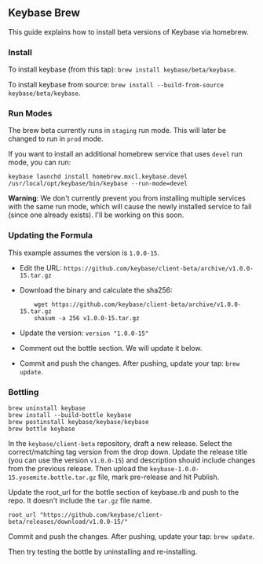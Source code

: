 
## Keybase Brew

This guide explains how to install beta versions of Keybase via homebrew.

### Install

To install keybase (from this tap): `brew install keybase/beta/keybase`.

To install keybase from source: `brew install --build-from-source keybase/beta/keybase`.

### Run Modes

The brew beta currently runs in `staging` run mode. This will later be changed to run in `prod` mode.

If you want to install an additional homebrew service that uses `devel` run mode, you can run:

`keybase launchd install homebrew.mxcl.keybase.devel /usr/local/opt/keybase/bin/keybase --run-mode=devel`

**Warning**: We don't currently prevent you from installing multiple services with the same run mode, which will cause the newly installed service to fail (since one already exists). I'll be working on this soon.

### Updating the Formula

This example assumes the version is `1.0.0-15`.

- Edit the URL: `https://github.com/keybase/client-beta/archive/v1.0.0-15.tar.gz`
- Download the binary and calculate the sha256:

          wget https://github.com/keybase/client-beta/archive/v1.0.0-15.tar.gz
          shasum -a 256 v1.0.0-15.tar.gz

- Update the version: `version "1.0.0-15"`
- Comment out the bottle section. We will update it below.
- Commit and push the changes. After pushing, update your tap: `brew update`.

### Bottling

    brew uninstall keybase    
    brew install --build-bottle keybase
    brew postinstall keybase/keybase/keybase
    brew bottle keybase

In the `keybase/client-beta` repository, draft a new release. Select the correct/matching tag version from the drop down.
Update the release title (you can use the version `v1.0.0-15`) and description should include changes from the previous release. Then upload the `keybase-1.0.0-15.yosemite.bottle.tar.gz` file, mark pre-release and hit Publish.

Update the root_url for the bottle section of keybase.rb and push to the repo. It doesn't include the `tar.gz` file name.

    root_url "https://github.com/keybase/client-beta/releases/download/v1.0.0-15/"

Commit and push the changes. After pushing, update your tap: `brew update`.

Then try testing the bottle by uninstalling and re-installing.
